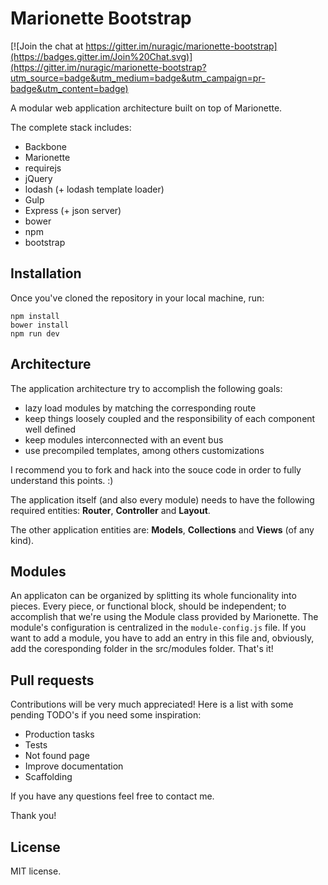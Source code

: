 Marionette Bootstrap
====================

[![Join the chat at https://gitter.im/nuragic/marionette-bootstrap](https://badges.gitter.im/Join%20Chat.svg)](https://gitter.im/nuragic/marionette-bootstrap?utm_source=badge&utm_medium=badge&utm_campaign=pr-badge&utm_content=badge)

A modular web application architecture built on top of Marionette.

The complete stack includes:

- Backbone
- Marionette
- requirejs
- jQuery
- lodash (+ lodash template loader)
- Gulp
- Express (+ json server)
- bower
- npm
- bootstrap


Installation
--------------

Once you've cloned the repository in your local machine, run:
````
npm install
bower install
npm run dev
````

Architecture
------------

The application architecture try to accomplish the following goals:

- lazy load modules by matching the corresponding route
- keep things loosely coupled and the responsibility of each component well defined
- keep modules interconnected with an event bus
- use precompiled templates, among others customizations

I recommend you to fork and hack into the souce code in order to fully understand this points. :)

The application itself (and also every module) needs to have the following required entities: **Router**, **Controller** and **Layout**.

The other application entities are: **Models**, **Collections** and **Views** (of any kind).

Modules
-------
An applicaton can be organized by splitting its whole funcionality into pieces. Every piece, or functional block, should be independent; to accomplish that we're using the Module class provided by Marionette. The module's configuration is centralized in the `module-config.js` file. If you want to add a module, you have to add an entry in this file and, obviously, add the coresponding folder in the src/modules folder. That's it!


Pull requests
-------------

Contributions will be very much appreciated! Here is a list with some pending TODO's if you need some inspiration:

- Production tasks
- Tests
- Not found page
- Improve documentation
- Scaffolding

If you have any questions feel free to contact me.

Thank you!


License
-------
MIT license.
